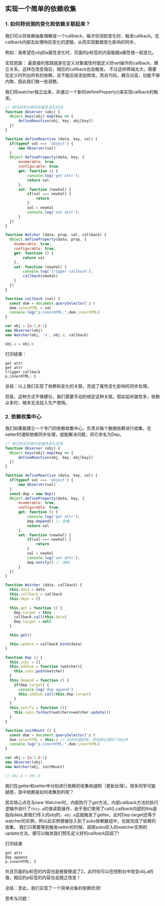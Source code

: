 ## 实现一个简单的依赖收集

### 1. 如何将侦测的变化和依赖关联起来？

我们可以将依赖抽象理解成一个callback，每次侦测到变化时，触发callback。在callback内部去处理响应变化的逻辑，从而实现数据变化影响的同步。

例如：我希望在obj的a属性变化时，页面的p标签的内容能跟a属性值一起变化。

实现思路：
最直接的思路就是在定义对象属性时就定义好set操作的callback，建立关系，这样在改变值后，相应的callback也会触发。
不过这样弊端太大，需要在定义时列出所有的依赖，且不能后续添加修改。而且代码，耦合过高，功能不够内聚，因此我们做一些调整。

我们将watcher独立出来，并通过一个新的defineProperty()来实现callback的触发。

```js
// 递归实现对象的全属性变化侦测
function Observer (obj) {
  Object.keys(obj).map(key => {
      defineReactive(obj, key, obj[key])
  })
}

function defineReactive (data, key, val) {
  if(typeof val === 'object') {
      new Observer(val)
  }
  Object.defineProperty(data, key, {
      enumerable: true,
      configurable: true,
      get: function () {
          console.log('get attr');
          return val
      },
      set: function (newVal) {
          if(val === newVal) {
              return
          }
          val = newVal
          console.log('set attr');
      }
  })
}

function Watcher (data, prop, val, callback) {
  Object.defineProperty(data, prop, {
    enumerable: true,
    configurable: true,
    get: function () {
        return val
    },
    set: function (newVal) {
        console.log('trigger callback');
        callback(newVal)
    }
  })
}

function callback (val) {
  const dom = document.querySelector('p')
  dom.innerHTML = val
  console.log("p.innerHTML:",dom.innerHTML)
}

var obj = {a:2,b:1}
new Observer(obj)
new Watcher(obj, 'a', obj.a, callback)

obj.a = obj.b
```

打印结果：
```
get attr
get attr
trigger callback
p.innerHTML: 1
```
总结：以上我们实现了依赖和变化的关联，完成了属性变化影响的同步处理。

但是，这种方式不够健壮，我们需要手动的绑定这种关联。假如监听属性多，依赖众多时，根本无法投入生产使用。

### 2. 依赖收集中心

我们如果能建立一个专门的依赖收集中心，负责对每个数据依赖进行收集，在setter时通知依赖同步处理，就能解决问题，将它命名为Dep。
```js
// 递归实现对象的全属性变化侦测
function Observer (obj) {
  Object.keys(obj).map(key => {
      defineReactive(obj, key, obj[key])
  })
}

function defineReactive (data, key, val) {
  if(typeof val === 'object') {
      new Observer(val)
  }
  const dep = new Dep()
  Object.defineProperty(data, key, {
      enumerable: true,
      configurable: true,
      get: function () {
          console.log('get attr');
          dep.depend() // 收集
          return val
      },
      set: function (newVal) {
          if(val === newVal) {
              return
          }
          val = newVal
          console.log('set attr');
          dep.notify() // 通知
      }
  })
}

function Watcher (data, callback) {
  this.data = data
  this.callback = callback
  this.deps = []
  
  this.get = function () {
    Dep.target = this
    callback.call(this.data)
    Dep.target = null
  }

  this.get()

  this.update = callback.bind(data)
}

function Dep () {
  this.subs = []
  this.addSub = function (watcher){
    this.subs.push(watcher)
  }
  this.depend = function () {
    if(Dep.target) {
      console.log('dep append')
      this.addSub.call(this,Dep.target)
    }
  }
  this.notify = function (){
    this.subs.forEach(watcher=>watcher.update())
  }
}

function initMount () {
  const dom = document.querySelector('p')
  dom.innerHTML = this.a // 此处的值获取，将依赖记录到了dep中
  console.log("p.innerHTML:",dom.innerHTML)
}

var obj = {a:2,b:1}
new Observer(obj)
new Watcher(obj, initMount)

// obj.a = obj.b
```
我们在getter和setter中分别进行依赖的收集和通知（更新处理）。很多同学可能疑惑，其中依赖是如何收集到的呢？

其实核心点在与new Watcher时，内部执行了get方法，内部callback方法的执行逻辑中进行了`this.a`的值读取操作，由于我们使用了call(),callback内部的this是指向data,即我们传入的obj的，`obj.a`这就触发了getter。此时Dep.target还等于watcher的实例，所以此实例便被存入到了subs依赖数组中，也就完成了依赖的收集。
我们只需要等到触发setter的时候，调用subs存入的watcher实例的update方法，便可以触发我们预先定义好的callback回调了!

打印结果
```
get attr
dep append
p.innerHTML: 2
```
并且页面的p标签的内容也是被替换成了2，此时你可以在控制台中改变obj.a的值，相应的p标签的内容也会随之改变！

总结：至此，我们实现了一个简单对象的依赖侦测!

思考与问题：